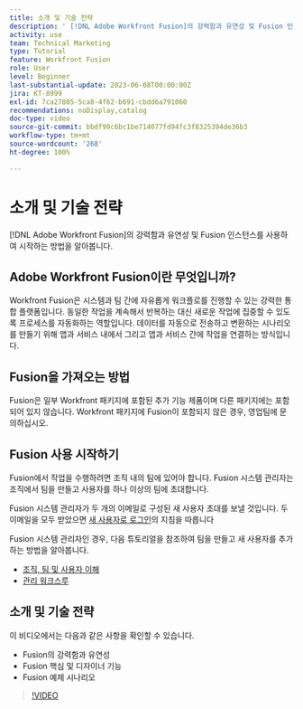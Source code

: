 ```yaml
---
title: 소개 및 기술 전략
description: ' [!DNL Adobe Workfront Fusion]의 강력함과 유연성 및 Fusion 인스턴스를 사용하여 시작하는 방법을 알아봅니다.'
activity: use
team: Technical Marketing
type: Tutorial
feature: Workfront Fusion
role: User
level: Beginner
last-substantial-update: 2023-06-08T00:00:00Z
jira: KT-8999
exl-id: 7ca27805-5ca8-4f62-b691-cbdd6a791060
recommendations: noDisplay,catalog
doc-type: video
source-git-commit: bbdf99c6bc1be714077fd94fc3f8325394de36b3
workflow-type: tm+mt
source-wordcount: '268'
ht-degree: 100%

---
```


# 소개 및 기술 전략

[!DNL Adobe Workfront Fusion]의 강력함과 유연성 및 Fusion 인스턴스를 사용하여 시작하는 방법을 알아봅니다.

## Adobe Workfront Fusion이란 무엇입니까?

Workfront Fusion은 시스템과 팀 간에 자유롭게 워크플로를 진행할 수 있는 강력한 통합 플랫폼입니다. 동일한 작업을 계속해서 반복하는 대신 새로운 작업에 집중할 수 있도록 프로세스를 자동화하는 역할입니다. 데이터를 자동으로 전송하고 변환하는 시나리오를 만들기 위해 앱과 서비스 내에서 그리고 앱과 서비스 간에 작업을 연결하는 방식입니다.

## Fusion을 가져오는 방법

Fusion은 일부 Workfront 패키지에 포함된 추가 기능 제품이며 다른 패키지에는 포함되어 있지 않습니다. Workfront 패키지에 Fusion이 포함되지 않은 경우, 영업팀에 문의하십시오.

## Fusion 사용 시작하기

Fusion에서 작업을 수행하려면 조직 내의 팀에 있어야 합니다. Fusion 시스템 관리자는 조직에서 팀을 만들고 사용자를 하나 이상의 팀에 초대합니다.

Fusion 시스템 관리자가 두 개의 이메일로 구성된 새 사용자 초대를 보낼 것입니다. 두 이메일을 모두 받았으면 [새 사용자로 로그인](https://experienceleague.adobe.com/docs/workfront-learn/tutorials-workfront/fusion/welcome-to-workfront-fusion/log-in-as-a-new-user.html?lang=ko-KR)의 지침을 따릅니다

Fusion 시스템 관리자인 경우, 다음 튜토리얼을 참조하여 팀을 만들고 새 사용자를 추가하는 방법을 알아봅니다.

* [조직, 팀 및 사용자 이해](https://experienceleague.adobe.com/docs/workfront-learn/tutorials-workfront/fusion/workfront-fusion-administration/understand-organizations-teams-and-users.html?lang=ko-KR)
* [관리 워크스루](https://experienceleague.adobe.com/docs/workfront-learn/tutorials-workfront/fusion/workfront-fusion-administration/administration-walkthrough.html?lang=ko-KR)

## 소개 및 기술 전략

이 비디오에서는 다음과 같은 사항을 확인할 수 있습니다.

* Fusion의 강력함과 유연성
* Fusion 핵심 및 디자이너 기능
* Fusion 예제 시나리오

>[!VIDEO](https://video.tv.adobe.com/v/3416556/?quality=12&learn=on&enablevpops=1&captions=kor)

